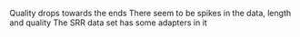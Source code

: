 Quality drops towards the ends
There seem to be spikes in the data, length and quality
The SRR data set has some adapters in it
